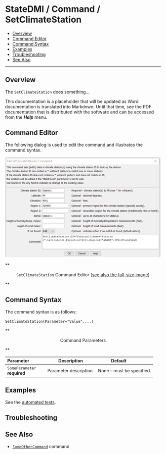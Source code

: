 # StateDMI / Command / SetClimateStation #

* [Overview](#overview)
* [Command Editor](#command-editor)
* [Command Syntax](#command-syntax)
* [Examples](#examples)
* [Troubleshooting](#troubleshooting)
* [See Also](#see-also)

-------------------------

## Overview ##

The `SetClimateStation` does something...

This documentation is a placeholder that will be updated as Word documentation is translated into Markdown.
Until that time, see the PDF documentation that is distributed with the software and can be accessed
from the ***Help*** menu.

## Command Editor ##

The following dialog is used to edit the command and illustrates the command syntax.

![SetClimateStation](SetClimateStation.png)

**<p style="text-align: center;">
`SetClimateStation` Command Editor (<a href="../SetClimateStation.png">see also the full-size image</a>)
</p>**

## Command Syntax ##

The command syntax is as follows:

```text
SetClimateStation(Parameter="Value",...)
```
**<p style="text-align: center;">
Command Parameters
</p>**

| **Parameter**&nbsp;&nbsp;&nbsp;&nbsp;&nbsp;&nbsp;&nbsp;&nbsp;&nbsp;&nbsp;&nbsp;&nbsp; | **Description** | **Default**&nbsp;&nbsp;&nbsp;&nbsp;&nbsp;&nbsp;&nbsp;&nbsp;&nbsp;&nbsp; |
| --------------|-----------------|----------------- |
|`SomeParameter`<br>**required**|Parameter description.|None – must be specified.|

## Examples ##

See the [automated tests](https://github.com/OpenWaterFoundation/cdss-app-statedmi-main/tree/master/test/regression/commands/SetClimateStation).

## Troubleshooting ##

## See Also ##

* [`SomeOtherCommand`](../SomeOtherCommand/SomeOtherCommand) command
